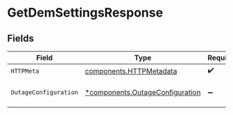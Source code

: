 # GetDemSettingsResponse


## Fields

| Field                                                                             | Type                                                                              | Required                                                                          | Description                                                                       |
| --------------------------------------------------------------------------------- | --------------------------------------------------------------------------------- | --------------------------------------------------------------------------------- | --------------------------------------------------------------------------------- |
| `HTTPMeta`                                                                        | [components.HTTPMetadata](../../models/components/httpmetadata.md)                | :heavy_check_mark:                                                                | N/A                                                                               |
| `OutageConfiguration`                                                             | [*components.OutageConfiguration](../../models/components/outageconfiguration.md) | :heavy_minus_sign:                                                                | The request has succeeded.                                                        |